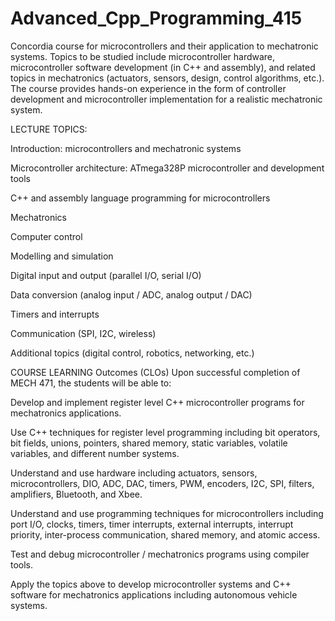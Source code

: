 # Advanced_Cpp_Programming_415
Concordia course for microcontrollers and their application to mechatronic systems. Topics to be studied include microcontroller hardware, microcontroller software development (in C++ and assembly), and related topics in mechatronics (actuators, sensors, design, control algorithms, etc.). The course provides hands-on experience in the form of controller development and microcontroller implementation for a realistic mechatronic system.

LECTURE TOPICS:

	
Introduction: 	microcontrollers and mechatronic systems 	
 	
Microcontroller 	architecture: ATmega328P microcontroller and development tools
 	
C++ and 	assembly language programming for microcontrollers
 	
Mechatronics
 	
Computer 	control
 	
Modelling 	and simulation
 	
Digital 	input and output (parallel I/O, serial I/O)
 	
Data 	conversion (analog input / ADC, analog output / DAC)
 	
Timers and 	interrupts
 	
Communication 	(SPI, I2C, wireless)
 	
Additional 	topics (digital control, robotics, networking, etc.) 	


COURSE LEARNING Outcomes (CLOs)
Upon successful completion of MECH 471, the students will be able to:
	
Develop 	and implement register level C++ microcontroller programs for 	mechatronics applications.
 	
Use 	C++ techniques for register level programming including bit 	operators, bit fields, unions, pointers, shared memory, static 	variables, volatile variables, and different number systems.
 	
Understand 	and use hardware including actuators, sensors, microcontrollers, 	DIO, ADC, DAC, timers, PWM, encoders, I2C, SPI, filters, amplifiers, 	Bluetooth, and Xbee.
 	
Understand 	and use programming techniques for microcontrollers including port 	I/O, clocks, timers, timer interrupts, external interrupts, 	interrupt priority, inter-process communication, shared memory, and 	atomic access.
 	
Test 	and debug microcontroller / mechatronics programs using compiler 	tools.
 	
Apply 	the topics above to develop microcontroller systems and C++ software 	for mechatronics applications including autonomous vehicle systems.



